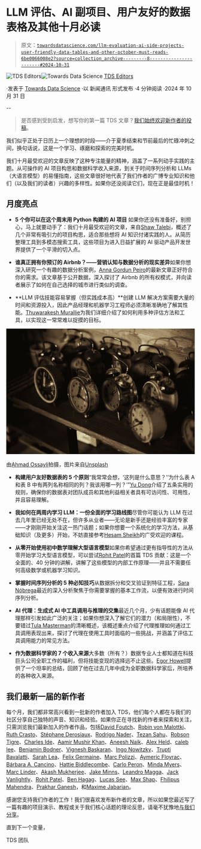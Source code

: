 # LLM 评估、AI 副项目、用户友好的数据表格及其他十月必读

> 原文：[`towardsdatascience.com/llm-evaluation-ai-side-projects-user-friendly-data-tables-and-other-october-must-reads-6be0066008e2?source=collection_archive---------8-----------------------#2024-10-31`](https://towardsdatascience.com/llm-evaluation-ai-side-projects-user-friendly-data-tables-and-other-october-must-reads-6be0066008e2?source=collection_archive---------8-----------------------#2024-10-31)

[](https://towardsdatascience.medium.com/?source=post_page---byline--6be0066008e2--------------------------------)![TDS Editors](https://towardsdatascience.medium.com/?source=post_page---byline--6be0066008e2--------------------------------)[](https://towardsdatascience.com/?source=post_page---byline--6be0066008e2--------------------------------)![Towards Data Science](https://towardsdatascience.com/?source=post_page---byline--6be0066008e2--------------------------------) [TDS Editors](https://towardsdatascience.medium.com/?source=post_page---byline--6be0066008e2--------------------------------)

·发表于 [Towards Data Science](https://towardsdatascience.com/?source=post_page---byline--6be0066008e2--------------------------------) ·以 新闻通讯 形式发布 ·4 分钟阅读 ·2024 年 10 月 31 日

--

> 是否感到受到启发，想写你的第一篇 TDS 文章？[我们始终欢迎新作者的投稿](http://bit.ly/write-for-tds)。

我们似乎正处于日历上一个理想的时段——介于夏季结束和节前最后的忙碌冲刺之间，换句话说，这是一个学习、琢磨和探索的完美时机。

我们十月最受欢迎的文章反映了这种专注能量的精神，涵盖了一系列动手实践的主题。从可操作的 AI 项目构思和数据科学收入来源，到关于时间序列分析和 LLMs（大语言模型）的易懂指南，这些文章很好地代表了我们作者的广博专业知识和他们（以及我们的读者）兴趣的多样性。如果你还没阅读它们，现在正是最佳时机！

## 月度亮点

+   **5 个你可以在这个周末用 Python 构建的 AI 项目** 如果你还没有准备好，别担心，马上就要动手了：我们十月最受欢迎的文章，来自[Shaw Talebi](https://medium.com/u/f3998e1cd186?source=post_page---user_mention--6be0066008e2--------------------------------)，概述了几个非常有吸引力的项目构思，适合那些想将 AI 知识付诸实践的人。从简历整理工具到多模态搜索工具，这些项目为进入日益扩展的 AI 驱动产品开发世界提供了一个平滑的切入点。

+   **谁真正拥有你预订的 Airbnb？——营销认知与数据分析的现实差异**如果你想深入研究一个有趣的数据分析案例，[Anna Gordun Peiro](https://medium.com/u/6b453743a21c?source=post_page---user_mention--6be0066008e2--------------------------------)的最新文章正好符合你的需求。该文章基于公开数据，深入探讨了 Airbnb 的所有权模式，并向读者展示了如何在自己选择的城市进行类似的调查。

+   **LLM 评估技能容易掌握（但实践成本高）**创建 LLM 解决方案需要大量的时间和资源投入，因此产品经理和机器学习工程师必须清晰准确地了解其性能。[Thuwarakesh Murallie](https://medium.com/u/93ce19993bef?source=post_page---user_mention--6be0066008e2--------------------------------)为我们详细介绍了如何利用多种评估方法和工具，以实现这一常常难以捉摸的目标。

![](img/f79c6ab36a89103efbe1d93870e25cc2.png)

由[Ahmad Ossayli](https://unsplash.com/@ahmadossayli?utm_source=medium&utm_medium=referral)拍摄，图片来自[Unsplash](https://unsplash.com/?utm_source=medium&utm_medium=referral)

+   **构建用户友好数据表的 5 个原则**“我常常会想，‘这列是什么意思？’‘为什么表 A 和表 B 中有两列名称相同的列？我该用哪一列？’”[Yu Dong](https://medium.com/u/5462c48cfc57?source=post_page---user_mention--6be0066008e2--------------------------------)介绍了五条实用的规则，确保你的数据表对团队成员和其他利益相关者具有可访问性、可用性，并且容易理解。

+   **我如何在两周内学习 LLM：一份全面的学习路线图**尽管你可能认为 LLM 在过去几年里已经无处不在，但许多从业者——无论是新手还是经验丰富的专家——才刚刚开始关注这一热门话题；如果你想要一个系统化的学习方法，从基础知识（及更多）开始，不妨直接参考[Hesam Sheikh](https://medium.com/u/6eafeacbe5b8?source=post_page---user_mention--6be0066008e2--------------------------------)的广受欢迎的课程。

+   **从零开始使用初中数学理解大型语言模型**如果你希望通过更有指导性的方法从零开始学习大型语言模型，可以尝试[Rohit Patel](https://medium.com/u/9934e7726dba?source=post_page---user_mention--6be0066008e2--------------------------------)的首篇 TDS 贡献：这是一个全面的、40 分钟的讲解，讲解了这些模型的内部工作原理——并且不需要任何高级数学或机器学习知识。

+   **掌握时间序列分析的 5 种必知技巧**从数据拆分和交叉验证到特征工程，[Sara Nóbrega](https://medium.com/u/7606b796c9df?source=post_page---user_mention--6be0066008e2--------------------------------)最近的深入分析聚焦于你需要掌握的基本工作流，以便有效进行时间序列分析。

+   **AI 代理：生成式 AI 中工具调用与推理的交集**最近几个月，少有话题能像 AI 代理那样引发如此广泛的关注；如果你想深入了解它们的潜力（和局限性），不要错过[Tula Masterman](https://medium.com/u/ce8c2ab0804a?source=post_page---user_mention--6be0066008e2--------------------------------)的清晰概述，该概述重点介绍了代理推理如何通过工具调用表现出来，探讨了代理在使用工具时面临的一些挑战，并涵盖了评估工具调用能力的常见方法。

+   **作为数据科学家的 7 个收入来源**大多数（所有？）数据专业人士都知道在科技巨头公司全职工作的福利，但将技能变现的选择远不止这些。[Egor Howell](https://medium.com/u/1cac491223b2?source=post_page---user_mention--6be0066008e2--------------------------------)提供了一个坦率的总结，回顾了他在过去几年中成为全职数据科学家后，所培养的各种收入来源。

## 我们最新一届的新作者

每个月，我们都非常高兴看到一批新的作者加入 TDS，他们每个人都在与我们的社区分享自己独特的声音、知识和经验。如果你正在寻找新的作者来探索和关注，只需浏览我们最新加入的作者作品，包括[David Foutch](https://medium.com/u/e0113f8e7320?source=post_page---user_mention--6be0066008e2--------------------------------)、[Robin von Malottki](https://medium.com/u/abac06e7fbc8?source=post_page---user_mention--6be0066008e2--------------------------------)、[Ruth Crasto](https://medium.com/u/f11d5eb7e93d?source=post_page---user_mention--6be0066008e2--------------------------------)、[Stéphane Derosiaux](https://medium.com/u/1b989e65c718?source=post_page---user_mention--6be0066008e2--------------------------------)、[Rodrigo Nader](https://medium.com/u/ecc896893943?source=post_page---user_mention--6be0066008e2--------------------------------)、[Tezan Sahu](https://medium.com/u/99aa33de20e0?source=post_page---user_mention--6be0066008e2--------------------------------)、[Robson Tigre](https://medium.com/u/bb43d8a01b72?source=post_page---user_mention--6be0066008e2--------------------------------)、[Charles Ide](https://medium.com/u/9525d969264b?source=post_page---user_mention--6be0066008e2--------------------------------)、[Aamir Mushir Khan](https://medium.com/u/743fb1646725?source=post_page---user_mention--6be0066008e2--------------------------------)、[Aneesh Naik](https://medium.com/u/00bbf72dccc2?source=post_page---user_mention--6be0066008e2--------------------------------)、[Alex Held](https://medium.com/u/a085c7ebee7?source=post_page---user_mention--6be0066008e2--------------------------------)、[caleb lee](https://medium.com/u/520a9df5fca?source=post_page---user_mention--6be0066008e2--------------------------------)、[Benjamin Bodner](https://medium.com/u/fed347b7eebd?source=post_page---user_mention--6be0066008e2--------------------------------)、[Vignesh Baskaran](https://medium.com/u/14cfcbfbf82b?source=post_page---user_mention--6be0066008e2--------------------------------)、[Ingo Nowitzky](https://medium.com/u/2628a598423a?source=post_page---user_mention--6be0066008e2--------------------------------)、[Trupti Bavalatti](https://medium.com/u/5e12b2dd1577?source=post_page---user_mention--6be0066008e2--------------------------------)、[Sarah Lea](https://medium.com/u/4ece41619669?source=post_page---user_mention--6be0066008e2--------------------------------)、[Felix Germaine](https://medium.com/u/8e981b5800ee?source=post_page---user_mention--6be0066008e2--------------------------------)、[Marc Polizzi](https://medium.com/u/99692ffa184a?source=post_page---user_mention--6be0066008e2--------------------------------)、[Aymeric Floyrac](https://medium.com/u/33f5b5b24330?source=post_page---user_mention--6be0066008e2--------------------------------)、[Bárbara A. Cancino](https://medium.com/u/1a6f5fe10ed8?source=post_page---user_mention--6be0066008e2--------------------------------)、[Hattie Biddlecombe](https://medium.com/u/d282cd04d3b5?source=post_page---user_mention--6be0066008e2--------------------------------)、[Carlo Peron](https://medium.com/u/4b0a1c28ba08?source=post_page---user_mention--6be0066008e2--------------------------------)、[Minda Myers](https://medium.com/u/53535c0a56eb?source=post_page---user_mention--6be0066008e2--------------------------------)、[Marc Linder](https://medium.com/u/24d170da28be?source=post_page---user_mention--6be0066008e2--------------------------------)、[Akash Mukherjee](https://medium.com/u/3bc5cbf68806?source=post_page---user_mention--6be0066008e2--------------------------------)、[Jake Minns](https://medium.com/u/410d76248c30?source=post_page---user_mention--6be0066008e2--------------------------------)、[Leandro Magga](https://medium.com/u/e405e1af6aa3?source=post_page---user_mention--6be0066008e2--------------------------------)、[Jack Vanlightly](https://medium.com/u/f7a88d0c88e5?source=post_page---user_mention--6be0066008e2--------------------------------)、[Rohit Patel](https://medium.com/u/9934e7726dba?source=post_page---user_mention--6be0066008e2--------------------------------)、[Ben Hagag](https://medium.com/u/bbee2932cd77?source=post_page---user_mention--6be0066008e2--------------------------------)、[Lucas See](https://medium.com/u/5bc791a871b1?source=post_page---user_mention--6be0066008e2--------------------------------)、[Max Shap](https://medium.com/u/fb1ff377b3b1?source=post_page---user_mention--6be0066008e2--------------------------------)、[Fhilipus Mahendra](https://medium.com/u/ab0732de55d7?source=post_page---user_mention--6be0066008e2--------------------------------)、[Prakhar Ganesh](https://medium.com/u/318f2765b461?source=post_page---user_mention--6be0066008e2--------------------------------)，和[Maxime Jabarian](https://medium.com/u/91a2517ae950?source=post_page---user_mention--6be0066008e2--------------------------------)。

感谢您支持我们作者的工作！我们很喜欢发布新作者的文章，所以如果您最近写了一篇有趣的项目演示、教程或关于我们核心话题的理论反思，请毫不犹豫地[与我们分享](http://bit.ly/write-for-tds)。

直到下一个变量，

TDS 团队
